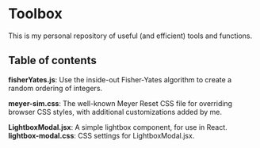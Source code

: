 # Toolbox

This is my personal repository of useful (and efficient) tools and functions.

## Table of contents

**fisherYates.js**: Use the inside-out Fisher-Yates algorithm to create a random ordering of integers.

**meyer-sim.css**: The well-known Meyer Reset CSS file for overriding browser CSS styles, with additional customizations added by me.

**LightboxModal.jsx**: A simple lightbox component, for use in React.  
**lightbox-modal.css**: CSS settings for LightboxModal.jsx.
